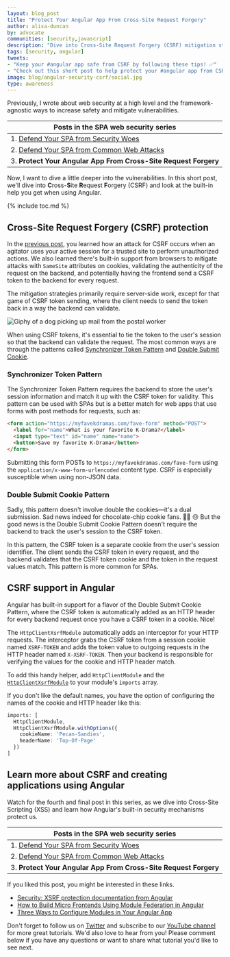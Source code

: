 ```yaml
---
layout: blog_post
title: "Protect Your Angular App From Cross-Site Request Forgery"
author: alisa-duncan
by: advocate
communities: [security,javascript]
description: "Dive into Cross-Site Request Forgery (CSRF) mitigation strategies and how to apply them to your Angular application."
tags: [security, angular]
tweets:
- "Keep your #angular app safe from CSRF by following these tips! ✅"
- "Check out this short post to help protect your #angular app from CSRF!"
image: blog/angular-security-csrf/social.jpg
type: awareness
---
```


Previously, I wrote about web security at a high level and the framework-agnostic ways to increase safety and mitigate vulnerabilities.

|Posts in the SPA web security series|
| --- |
| 1. [Defend Your SPA from Security Woes](/blog/2022/07/06/spa-web-security) |
| 2. [Defend Your SPA from Common Web Attacks](/blog/2022/07/08/spa-web-security-csrf-xss) |
| 3. **Protect Your Angular App From Cross-Site Request Forgery** |

Now, I want to dive a little deeper into the vulnerabilities. In this short post, we'll dive into **C**ross-**S**ite **R**equest **F**orgery (CSRF) and look at the built-in help you get when using Angular.

{% include toc.md %}

## Cross-Site Request Forgery (CSRF) protection

In the [previous post](/blog/2022/07/08/spa-web-securty-csrf-xss#validate-requests-for-authenticity-to-mitigate-csrf), you learned how an attack for CSRF occurs when an agitator uses your active session for a trusted site to perform unauthorized actions. We also learned there's built-in support from browsers to mitigate attacks with `SameSite` attributes on cookies, validating the authenticity of the request on the backend, and potentially having the frontend send a CSRF token to the backend for every request.

The mitigation strategies primarily require server-side work, except for that game of CSRF token sending, where the client needs to send the token back in a way the backend can validate.

![Giphy of a dog picking up mail from the postal worker](https://media.giphy.com/media/V6XBe0GQZSNO0/giphy.gif)

When using CSRF tokens, it's essential to tie the token to the user's session so that the backend can validate the request. The most common ways are through the patterns called [Synchronizer Token Pattern](https://cheatsheetseries.owasp.org/cheatsheets/Cross-Site_Request_Forgery_Prevention_Cheat_Sheet.html#synchronizer-token-pattern) and [Double Submit Cookie](https://cheatsheetseries.owasp.org/cheatsheets/Cross-Site_Request_Forgery_Prevention_Cheat_Sheet.html#double-submit-cookie).

### Synchronizer Token Pattern

The Synchronizer Token Pattern requires the backend to store the user's session information and match it up with the CSRF token for validity. This pattern can be used with SPAs but is a better match for web apps that use forms with post methods for requests, such as:

```html
<form action="https://myfavekdramas.com/fave-form" method="POST">
  <label for="name">What is your favorite K-Drama?</label>
  <input type="text" id="name" name="name">
  <button>Save my favorite K-Drama</button>
</form> 
```

Submitting this form POSTs to `https://myfavekdramas.com/fave-form` using the `application/x-www-form-urlencoded` content type. CSRF is especially susceptible when using non-JSON data.

### Double Submit Cookie Pattern

Sadly, this pattern doesn't involve double the cookies—it's a dual submission. Sad news indeed for chocolate-chip cookie fans. 🍪🍪 😢 But the good news is the Double Submit Cookie Pattern doesn't require the backend to track the user's session to the CSRF token. 

In this pattern, the CSRF token is a separate cookie from the user's session identifier. The client sends the CSRF token in every request, and the backend validates that the CSRF token cookie and the token in the request values match. This pattern is more common for SPAs.

## CSRF support in Angular

Angular has built-in support for a flavor of the Double Submit Cookie Pattern, where the CSRF token is automatically added as an HTTP header for every backend request once you have a CSRF token in a cookie. Nice!

The `HttpClientXsrfModule` automatically adds an interceptor for your HTTP requests. The interceptor grabs the CSRF token from a session cookie named `XSRF-TOKEN` and adds the token value to outgoing requests in the HTTP header named `X-XSRF-TOKEN`. Then your backend is responsible for verifying the values for the cookie and HTTP header match.

To add this handy helper, add `HttpClientModule` and the [`HttpClientXsrfModule`](https://angular.io/api/common/http/HttpClientXsrfModule) to your module's `imports` array.

If you don't like the default names, you have the option of configuring the names of the cookie and HTTP header like this:

```ts
imports: [
  HttpClientModule,
  HttpClientXsrfModule.withOptions({
    cookieName: 'Pecan-Sandies',
    headerName: 'Top-Of-Page'
  })
]
```

## Learn more about CSRF and creating applications using Angular
Watch for the fourth and final post in this series, as we dive into Cross-Site Scripting (XSS) and learn how Angular's built-in security mechanisms protect us.

|Posts in the SPA web security series|
| --- |
| 1. [Defend Your SPA from Security Woes](/blog/2022/07/06/spa-web-security) |
| 2. [Defend Your SPA from Common Web Attacks](/blog/2022/07/08/spa-web-security-csrf-xss) |
| 3. **Protect Your Angular App From Cross-Site Request Forgery** |

If you liked this post, you might be interested in these links.
* [Security: XSRF protection documentation from Angular](https://angular.io/guide/http#security-xsrf-protection)
* [How to Build Micro Frontends Using Module Federation in Angular](/blog/2022/05/17/angular-microfrontend-auth)
* [Three Ways to Configure Modules in Your Angular App](/blog/2022/02/24/angular-async-config)

Don't forget to follow us on [Twitter](https://twitter.com/oktadev) and subscribe to our [YouTube channel](https://www.youtube.com/c/OktaDev/) for more great tutorials. We'd also love to hear from you! Please comment below if you have any questions or want to share what tutorial you'd like to see next.

